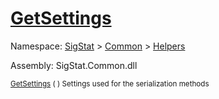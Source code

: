 # [GetSettings](./SerializationHelper-100664027.md)

Namespace: [SigStat]() > [Common](./../../README.md) > [Helpers](./../README.md)

Assembly: SigStat.Common.dll

<sub>[GetSettings](./SerializationHelper-100664027.md) (  )         Settings used for the serialization methods</sub>
